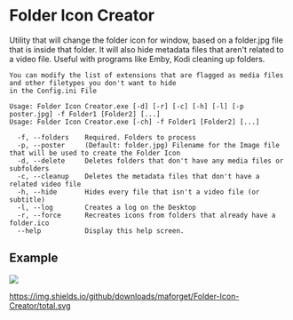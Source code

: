 # Folder Icon Creator
Utility that will change the folder icon for window, based on a folder.jpg file that is inside that folder. It will also hide metadata files that aren't related to a video file. Useful with programs like Emby, Kodi cleaning up folders.

```
You can modify the list of extensions that are flagged as media files and other filetypes you don't want to hide 
in the Config.ini File

Usage: Folder Icon Creator.exe [-d] [-r] [-c] [-h] [-l] [-p poster.jpg] -f Folder1 [Folder2] [...]
Usage: Folder Icon Creator.exe [-ch] -f Folder1 [Folder2] [...]

  -f, --folders    Required. Folders to process
  -p, --poster     (Default: folder.jpg) Filename for the Image file that will be used to create the Folder Icon
  -d, --delete     Deletes folders that don't have any media files or subfolders
  -c, --cleanup    Deletes the metadata files that don't have a related video file
  -h, --hide       Hides every file that isn't a video file (or subtitle)
  -l, --log        Creates a log on the Desktop
  -r, --force      Recreates icons from folders that already have a folder.ico
  --help           Display this help screen.
```
## Example
![](https://user-images.githubusercontent.com/11904426/49398126-70903500-f70b-11e8-9331-8547e333f993.jpg)

https://img.shields.io/github/downloads/maforget/Folder-Icon-Creator/total.svg
